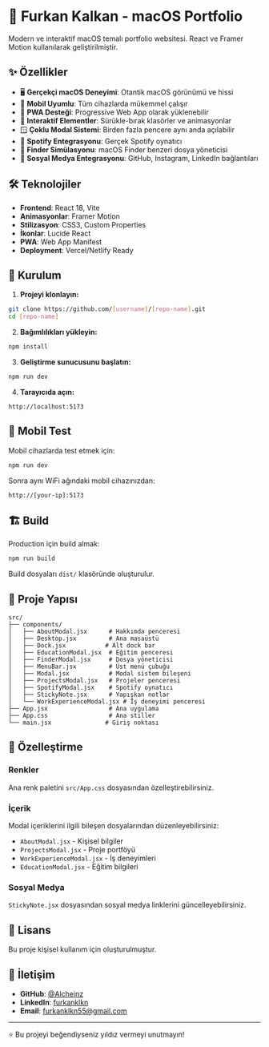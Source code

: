 # 🍎 Furkan Kalkan - macOS Portfolio

Modern ve interaktif macOS temalı portfolio websitesi. React ve Framer Motion kullanılarak geliştirilmiştir.

## ✨ Özellikler

- 🖥️ **Gerçekçi macOS Deneyimi**: Otantik macOS görünümü ve hissi
- 📱 **Mobil Uyumlu**: Tüm cihazlarda mükemmel çalışır
- 🎯 **PWA Desteği**: Progressive Web App olarak yüklenebilir
- 🎨 **Interaktif Elementler**: Sürükle-bırak klasörler ve animasyonlar
- 🪟 **Çoklu Modal Sistemi**: Birden fazla pencere aynı anda açılabilir
- 🎵 **Spotify Entegrasyonu**: Gerçek Spotify oynatıcı
- 📁 **Finder Simülasyonu**: macOS Finder benzeri dosya yöneticisi
- 🔗 **Sosyal Medya Entegrasyonu**: GitHub, Instagram, LinkedIn bağlantıları

## 🛠️ Teknolojiler

- **Frontend**: React 18, Vite
- **Animasyonlar**: Framer Motion
- **Stilizasyon**: CSS3, Custom Properties
- **İkonlar**: Lucide React
- **PWA**: Web App Manifest
- **Deployment**: Vercel/Netlify Ready

## 🚀 Kurulum

1. **Projeyi klonlayın:**
```bash
git clone https://github.com/[username]/[repo-name].git
cd [repo-name]
```

2. **Bağımlılıkları yükleyin:**
```bash
npm install
```

3. **Geliştirme sunucusunu başlatın:**
```bash
npm run dev
```

4. **Tarayıcıda açın:**
```
http://localhost:5173
```

## 📱 Mobil Test

Mobil cihazlarda test etmek için:

```bash
npm run dev
```

Sonra aynı WiFi ağındaki mobil cihazınızdan:
```
http://[your-ip]:5173
```

## 🏗️ Build

Production için build almak:

```bash
npm run build
```

Build dosyaları `dist/` klasöründe oluşturulur.

## 📁 Proje Yapısı

```
src/
├── components/
│   ├── AboutModal.jsx      # Hakkımda penceresi
│   ├── Desktop.jsx         # Ana masaüstü
│   ├── Dock.jsx           # Alt dock bar
│   ├── EducationModal.jsx  # Eğitim penceresi
│   ├── FinderModal.jsx     # Dosya yöneticisi
│   ├── MenuBar.jsx         # Üst menü çubuğu
│   ├── Modal.jsx           # Modal sistem bileşeni
│   ├── ProjectsModal.jsx   # Projeler penceresi
│   ├── SpotifyModal.jsx    # Spotify oynatıcı
│   ├── StickyNote.jsx      # Yapışkan notlar
│   └── WorkExperienceModal.jsx # İş deneyimi penceresi
├── App.jsx                 # Ana uygulama
├── App.css                 # Ana stiller
└── main.jsx               # Giriş noktası
```

## 🎨 Özelleştirme

### Renkler
Ana renk paletini `src/App.css` dosyasından özelleştirebilirsiniz.

### İçerik
Modal içeriklerini ilgili bileşen dosyalarından düzenleyebilirsiniz:
- `AboutModal.jsx` - Kişisel bilgiler
- `ProjectsModal.jsx` - Proje portföyü
- `WorkExperienceModal.jsx` - İş deneyimleri
- `EducationModal.jsx` - Eğitim bilgileri

### Sosyal Medya
`StickyNote.jsx` dosyasından sosyal medya linklerini güncelleyebilirsiniz.

## 📄 Lisans

Bu proje kişisel kullanım için oluşturulmuştur.

## 👤 İletişim

- **GitHub**: [@Alcheinz](https://github.com/Alcheinz)
- **LinkedIn**: [furkanklkn](https://www.linkedin.com/in/furkanklkn/)
- **Email**: furkanklkn55@gmail.com

---

⭐ Bu projeyi beğendiyseniz yıldız vermeyi unutmayın!
